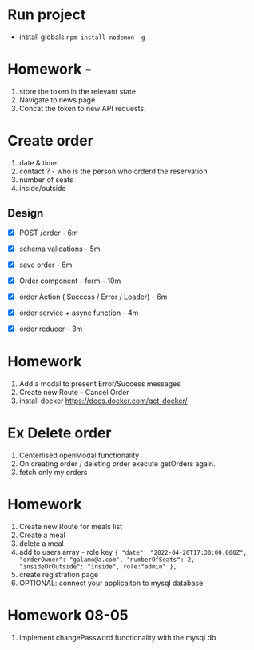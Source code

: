 # Run project
- install globals `npm install nodemon -g`


# Homework - 
1. store the token in the relevant state
2. Navigate to news page
3. Concat the token to new API requests.


# Create order 
1. date & time
2. contact ? - who is the person who orderd the reservation
3. number of seats 
4. inside/outside 

## Design
- [x] POST /order - 6m
- [x] schema validations - 5m
- [x] save order - 6m
- [x] Order component - form - 10m 
- [x] order Action ( Success / Error / Loader) - 6m
- [x] order service + async function - 4m
- [x] order reducer - 3m



# Homework
1. Add a modal to present Error/Success messages 
2. Create new Route - Cancel Order
3. install docker https://docs.docker.com/get-docker/



# Ex Delete order 
1. Centerlised openModal functionality 
2. On creating order / deleting order execute getOrders again.
3. fetch only my orders 


# Homework
1.  Create new Route for meals list
2.  Create a meal
3.  delete a meal
4. add to users array - role key 
`{ "date": "2022-04-20T17:30:00.000Z", "orderOwner": "galamo@a.com", "numberOfSeats": 2, "insideOrOutside": "inside", role:"admin" },`
5. create registration page 
6. OPTIONAL: connect your applicaiton to mysql database 


# Homework 08-05
1. implement changePassword functionality with the mysql db

